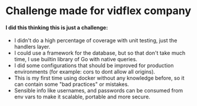 # Challenge made for vidflex company

#### I did this thinking this is just a challenge:
* I didn't do a high percentage of coverage with unit testing, just the handlers layer.
* I could use a framework for the database, but so that don't take much time, I use builtin library of Go with native queries.
* I did some configurations that should be improved for production environments (for example: cors to dont allow all origins).
* This is my first time using docker without any knowledge before, so it can contain some "bad practices" or mistakes.
* Sensible info like usernames, and passwords can be consumed from env vars to make it scalable, portable and more secure.